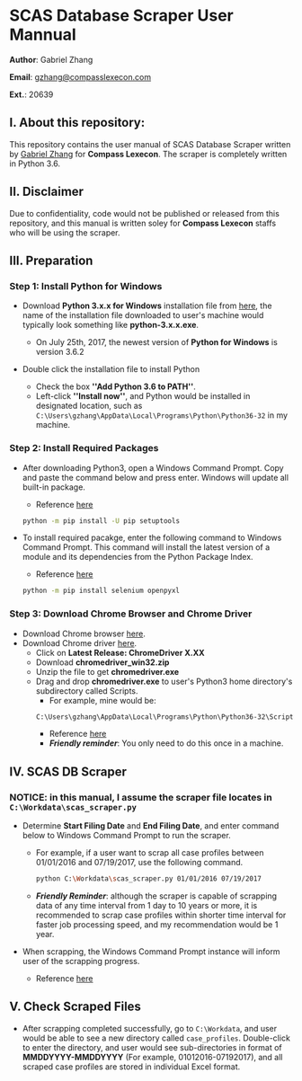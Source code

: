 # SCAS Database Scraper User Mannual
__Author__: Gabriel Zhang

__Email__: gzhang@compasslexecon.com

__Ext.__: 20639

## I. About this repository:
This repository contains the user manual of SCAS Database Scraper written by 
[Gabriel Zhang](https://github.com/dpzhang) for __Compass Lexecon__. 
The scraper is completely written in Python 3.6. 


## II. Disclaimer
Due to confidentiality, code would not be published or released from this 
repository, and this manual is written soley for __Compass Lexecon__ staffs who 
will be using the scraper.


## III. Preparation 

### Step 1: Install Python for Windows
* Download __Python 3.x.x for Windows__ installation file from [here](https://www.python.org/downloads/]), 
the name of the installation file downloaded to user's machine would typically look 
something like __python-3.x.x.exe__.
    + On July 25th, 2017, the newest version of __Python for Windows__ is version 3.6.2

* Double click the installation file to install Python
    + Check the box __''Add Python 3.6 to PATH''__.
    + Left-click __''Install now''__, and Python would be installed in designated location, such as <code>C:\Users\gzhang\AppData\Local\Programs\Python\Python36-32</code> in my machine.


### Step 2: Install Required Packages
* After downloading Python3, open a Windows Command Prompt. Copy and paste the 
command below and press enter. Windows will update all built-in package.
    + Reference [here](https://packaging.python.org/tutorials/installing-packages/)
    ```bash
    python -m pip install -U pip setuptools
    ```

* To install required pacakge, enter the following command to Windows Command 
Prompt. This command will install the latest version of a module and its 
dependencies from the Python Package Index.
    + Reference [here](https://docs.python.org/3/installing/index.html)
    ```bash
    python -m pip install selenium openpyxl
    ```

### Step 3: Download Chrome Browser and Chrome Driver
* Download Chrome browser [here](https://www.google.com/chrome/browser/).
* Download Chrome driver [here](https://sites.google.com/a/chromium.org/chromedriver/downloads).
    + Click on __Latest Release: ChromeDriver X.XX__
    + Download __chromedriver\_win32.zip__
    + Unzip the file to get __chromedriver.exe__
    + Drag and drop __chromedriver.exe__ to user's Python3 home directory's subdirectory called Scripts.
        - For example, mine would be:
        ```bash
        C:\Users\gzhang\AppData\Local\Programs\Python\Python36-32\Scripts
        ```
        - Reference [here](https://github.com/SeleniumHQ/selenium-google-code-issue-archive/issues/2034)
        - ___Friendly reminder___: You only need to do this once in a machine.


## IV. SCAS DB Scraper
### __NOTICE__: in this manual, I assume the scraper file locates in <code>C:\Workdata\scas\_scraper.py</code>


* Determine __Start Filing Date__ and __End Filing Date__, and enter command 
below to Windows Command Prompt to run the scraper. 
    + For example, if a user want to scrap all case profiles between 01/01/2016 
and 07/19/2017, use the following command.
        ```bash
        python C:\Workdata\scas_scraper.py 01/01/2016 07/19/2017
        ```
    + ___Friendly Reminder___: although the scraper is capable of scrapping data 
of any time interval from 1 day to 10 years or more, it is recommended to scrap 
case profiles within shorter time interval for faster job processing speed, and 
my recommendation would be 1 year. 

* When scrapping, the Windows Command Prompt instance will inform user of the 
scrapping progress.  
    - Reference [here](https://chromereleases.googleblog.com/)


## V. Check Scraped Files
* After scrapping completed successfully, go to <code>C:\Workdata</code>, and 
user would be able to see a new directory called <code>case\_profiles</code>. 
Double-click to enter the directory, and user would see sub-directories in 
format of __MMDDYYYY-MMDDYYYY__ (For example, 01012016-07192017), and all 
scraped case profiles are stored in individual Excel format.
